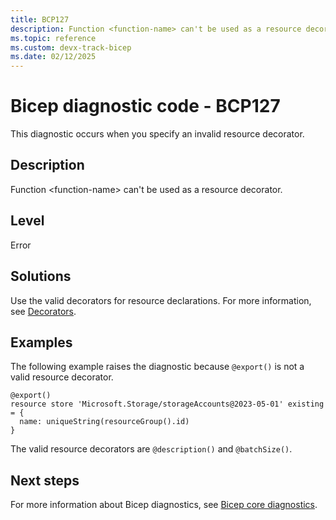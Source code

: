 ```yaml
---
title: BCP127
description: Function <function-name> can't be used as a resource decorator.
ms.topic: reference
ms.custom: devx-track-bicep
ms.date: 02/12/2025
---
```


# Bicep diagnostic code - BCP127

This diagnostic occurs when you specify an invalid resource decorator.

## Description

Function \<function-name> can't be used as a resource decorator.

## Level

Error

## Solutions

Use the valid decorators for resource declarations. For more information, see [Decorators](../resource-declaration.md#use-decorators).

## Examples

The following example raises the diagnostic because `@export()` is not a valid resource decorator.

```bicep
@export()
resource store 'Microsoft.Storage/storageAccounts@2023-05-01' existing = {
  name: uniqueString(resourceGroup().id)
}
```

The valid resource decorators are `@description()` and `@batchSize()`. 

## Next steps

For more information about Bicep diagnostics, see [Bicep core diagnostics](../bicep-core-diagnostics.md).

